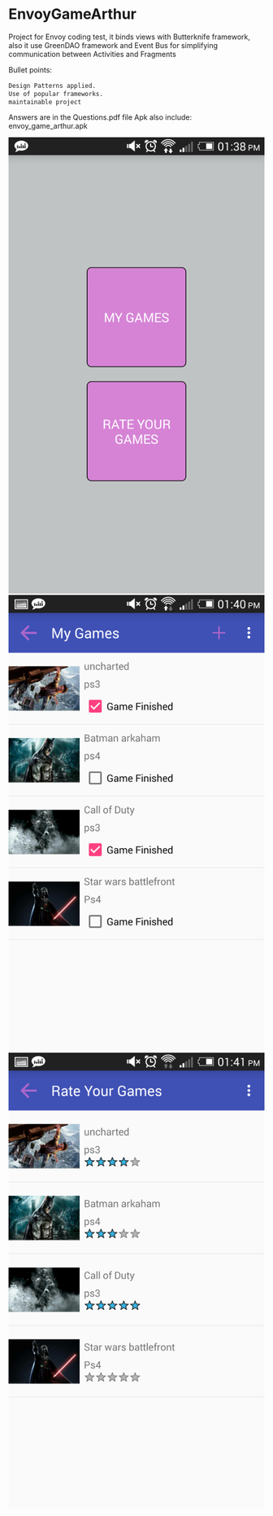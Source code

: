 # EnvoyGameArthur


Project for Envoy coding test, it binds views with Butterknife framework, also it use GreenDAO framework and Event Bus for 
simplifying communication between Activities and Fragments

Bullet points:

    Design Patterns applied.
    Use of popular frameworks.
    maintainable project
    
    
Answers are in the Questions.pdf file
Apk also include: envoy_game_arthur.apk
    
![alt tag](https://github.com/ferart/EnvoyGameArthur/blob/master/main.png)
![alt tag](https://github.com/ferart/EnvoyGameArthur/blob/master/adding.png)
![alt tag](https://github.com/ferart/EnvoyGameArthur/blob/master/rating.png)
